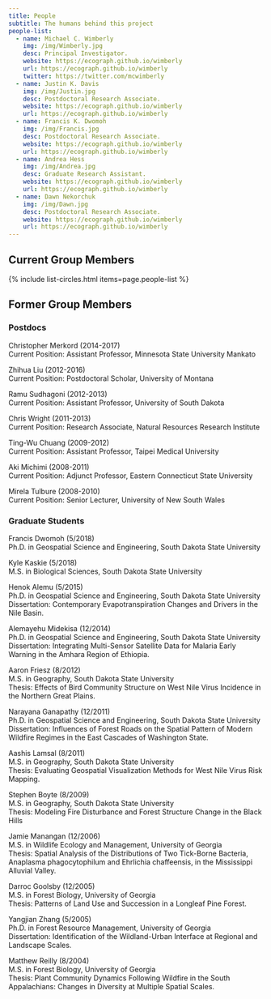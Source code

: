 ```yaml
---
title: People
subtitle: The humans behind this project
people-list:
  - name: Michael C. Wimberly
    img: /img/Wimberly.jpg
    desc: Principal Investigator. 
    website: https://ecograph.github.io/wimberly
    url: https://ecograph.github.io/wimberly
    twitter: https://twitter.com/mcwimberly
  - name: Justin K. Davis
    img: /img/Justin.jpg
    desc: Postdoctoral Research Associate.
    website: https://ecograph.github.io/wimberly
    url: https://ecograph.github.io/wimberly
  - name: Francis K. Dwomoh
    img: /img/Francis.jpg
    desc: Postdoctoral Research Associate.
    website: https://ecograph.github.io/wimberly
    url: https://ecograph.github.io/wimberly
  - name: Andrea Hess
    img: /img/Andrea.jpg
    desc: Graduate Research Assistant.
    website: https://ecograph.github.io/wimberly
    url: https://ecograph.github.io/wimberly
  - name: Dawn Nekorchuk
    img: /img/Dawn.jpg
    desc: Postdoctoral Research Associate.
    website: https://ecograph.github.io/wimberly
    url: https://ecograph.github.io/wimberly
---
```


## Current Group Members

{% include list-circles.html items=page.people-list %}

## Former Group Members

### Postdocs

Christopher Merkord (2014-2017)<br/>
Current Position: Assistant Professor, Minnesota State University Mankato

Zhihua Liu (2012-2016)<br/>
Current Position: Postdoctoral Scholar, University of Montana

Ramu Sudhagoni (2012-2013)<br/>
Current Position: Assistant Professor, University of South Dakota

Chris Wright (2011-2013)<br/>
Current Position: Research Associate, Natural Resources Research Institute

Ting-Wu Chuang (2009-2012)<br/>
Current Position: Assistant Professor, Taipei Medical University

Aki Michimi (2008-2011)<br/>
Current Position: Adjunct Professor, Eastern Connecticut State University

Mirela Tulbure (2008-2010)<br/>
Current Position: Senior Lecturer, University of New South Wales

### Graduate Students

Francis Dwomoh (5/2018)<br/>
Ph.D. in Geospatial Science and Engineering, South Dakota State University

Kyle Kaskie (5/2018)<br/>
M.S. in Biological Sciences, South Dakota State University

Henok Alemu (5/2015)<br/>
Ph.D. in Geospatial Science and Engineering, South Dakota State University<br/>
Dissertation: Contemporary Evapotranspiration Changes and Drivers in the Nile Basin.

Alemayehu Midekisa (12/2014)<br/>
Ph.D. in Geospatial Science and Engineering, South Dakota State University<br/>
Dissertation: Integrating Multi-Sensor Satellite Data for Malaria Early Warning in the Amhara Region of Ethiopia.

Aaron Friesz (8/2012)<br/>
M.S. in Geography, South Dakota State University<br/>
Thesis: Effects of Bird Community Structure on West Nile Virus Incidence in the Northern Great Plains.

Narayana Ganapathy (12/2011)<br/>
Ph.D. in Geospatial Science and Engineering, South Dakota State University<br/>
Dissertation: Influences of Forest Roads on the Spatial Pattern of Modern Wildfire Regimes in the East Cascades of Washington State.

Aashis Lamsal (8/2011)<br/>
M.S. in Geography, South Dakota State University<br/>
Thesis: Evaluating Geospatial Visualization Methods for West Nile Virus Risk Mapping.

Stephen Boyte (8/2009)<br/>
M.S. in Geography, South Dakota State University<br/>
Thesis: Modeling Fire Disturbance and Forest Structure Change in the Black Hills

Jamie Manangan (12/2006)<br/>
M.S. in Wildlife Ecology and Management, University of Georgia<br/>
Thesis: Spatial Analysis of the Distributions of Two Tick-Borne Bacteria, Anaplasma phagocytophilum and Ehrlichia chaffeensis, in the Mississippi Alluvial Valley.

Darroc Goolsby (12/2005)<br/>
M.S. in Forest Biology, University of Georgia<br/>
Thesis: Patterns of Land Use and Succession in a Longleaf Pine Forest.

Yangjian Zhang (5/2005)<br/>
Ph.D. in Forest Resource Management, University of Georgia<br/>
Dissertation: Identification of the Wildland-Urban Interface at Regional and Landscape Scales.

Matthew Reilly (8/2004)<br/>
M.S. in Forest Biology, University of Georgia<br/>
Thesis: Plant Community Dynamics Following Wildfire in the South Appalachians: Changes in Diversity at Multiple Spatial Scales.
